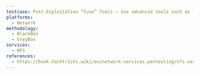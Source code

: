 ```yaml
---
testcase: Post-Exploitation “Fuse” Tools – Use advanced tools such as fuse_nfs (from https://github.com/hvscaling/nfs-client-fuse) for UID/GID spoofing and improved access control bypass
platforms: 
  - Network
methodology: 
  - BlackBox
  - GreyBox
services:
  - NFS
references:
  - https://book.hacktricks.wiki/en/network-services-pentesting/nfs-service-pentesting.html
---
```

